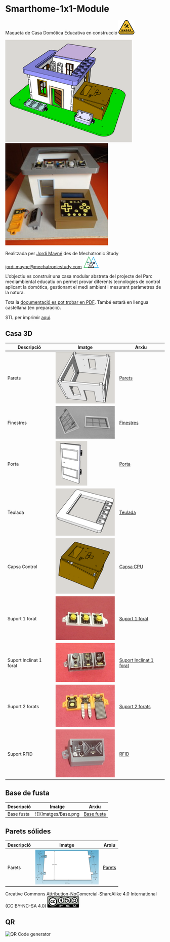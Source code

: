 # Smarthome-1x1-Module

Maqueta de Casa Domótica Educativa en construcció <img src="Imatges/UnderConstruction.png" width="50" />

<img src="Imatges/CasaModel_1x1Final.png" width="400" />   <img src="Imatges/Casa.jpg" width="325" />

Realitzada per [Jordi Mayné](https://github.com/maynej) des de Mechatronic Study jordi.mayne@mechatronicstudy.com <img src="Imatges/Logo3senseFons.png" width="50" />

L'objectiu es construir una casa modular abstreta del projecte del Parc mediambiental educatiu on permet provar diferents tecnologies de control aplicant la domòtica, gestionant el medi ambient i mesurant paràmetres de la natura.

Tota la [documentació es pot trobar en PDF](https://github.com/maynej/Smarthome-1x1-Module/tree/main/DOC). També estarà en llengua castellana (en preparació).

STL per imprimir [aquí](https://github.com/maynej/Smarthome-1x1-Module/tree/main/STL).

## Casa 3D 
  
Descripció         | Imatge          | Arxiu         
------------- | ------------- | ------------- 
Parets |![](Imatges/Parets.png) | [Parets](STL/Parets)
Finestres |![](Imatges/Finestres.png) | [Finestres](STL/Finestres)
Porta |![](Imatges/Porta.png) | [Porta](STL/Porta)
Teulada |![](Imatges/Teulada.png) | [Teulada](STL/Teulada)
Capsa Control |![](Imatges/CapsaCPU.png) | [Capsa CPU](STL/CPU)
Suport 1 forat |![](Imatges/Suport1forat.jpg) | [Suport 1 forat](STL/Suport1forat.stl)
Suport Inclinat 1 forat |![](Imatges/SuportInclinat1forat.jpg) | [Suport Inclinat 1 forat](STL/SuportInclinat1forat.stl)
Suport 2 forats |![](Imatges/Suport2forats.jpg) | [Suport 2 forats](STL/Suport2forats.stl)
Suport RFID |![](Imatges/SuportRFID.jpg) | [RFID](STL/SuportRFID.stl)

## Base de fusta  
  
Descripció         | Imatge          | Arxiu         
------------- | ------------- | ------------- 
Base fusta |![](Imatges/Base.png | [Base fusta](STL/Base)

## Parets sólides
Descripció         | Imatge          | Arxiu         
------------- | ------------- | ------------- 
Parets |![](Imatges/ParetBase_Mascle_Femella.png) | [Parets](STL/Parets)

Creative Commons Attribution-NoComercial-ShareAlike 4.0 International (CC BY-NC-SA 4.0)  <img src="Imatges/CC.png" width="100" />

## QR
<img src="https://www.codigos-qr.com/qr/php/qr_img.php?d=https%3A%2F%2Fgithub.com%2Fmaynej%2FSmarthome-1x1-Module&s=6&e=m" alt="QR Code generator"/>
